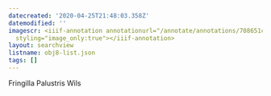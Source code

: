 ```yaml
---
datecreated: '2020-04-25T21:48:03.358Z'
datemodified: ''
imagescr: <iiif-annotation annotationurl="/annotate/annotations/708651c4-873e-11ea-a30e-5254008afee6.json"
  styling="image_only:true"></iiif-annotation>
layout: searchview
listname: obj8-list.json
tags: []
---
```

Fringilla Palustris Wils